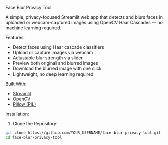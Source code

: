 Face Blur Privacy Tool

A simple, privacy-focused Streamlit web app that detects and blurs faces in uploaded or webcam-captured images using OpenCV Haar Cascades — no machine learning required.

Features:

- Detect faces using Haar cascade classifiers
- Upload or capture images via webcam
- Adjustable blur strength via slider
- Preview both original and blurred images
- Download the blurred image with one click
- Lightweight, no deep learning required

Built With:

- [Streamlit](https://streamlit.io/)
- [OpenCV](https://opencv.org/)
- [Pillow (PIL)](https://python-pillow.org/)

Installation:

1. Clone the Repository

```bash
git clone https://github.com/YOUR_USERNAME/face-blur-privacy-tool.git
cd face-blur-privacy-tool
